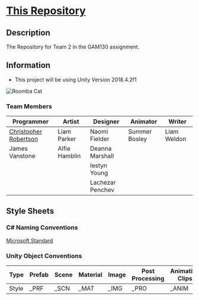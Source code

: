 # [This Repository](https://gamesgit.falmouth.ac.uk/users/cr230727/repos/aventale-interactive-gam130/browse)
## Description
The Repository for Team 2 in the GAM130 assignment.

## Information
- This project will be using Unity Version 2018.4.2f1 

![Roomba Cat](https://gamesgit.falmouth.ac.uk/users/cr230727/repos/aventale-interactive-gam130/raw/Images/Publishable%20pieces/roomba_cat.png?at=refs%2Fheads%2Fmaster)

### Team Members
|Programmer                                          |Artist       |Designer       |Animator     |Writer
|----------------------------------------------------|-------------|----------------|-------------|-----------|
|[Christopher Robertson](https://github.com/Koltonix)|Liam Parker  |Naomi Fielder   |Summer Bosley|Liam Weldon|
|James Vanstone                					     |Alfie Hamblin|Deanna Marshall |             |           |
|                               				     |             |Iestyn Young    |             |           |
|                               				     |             |Lachezar Penchev|             |           |

## Style Sheets
### C# Naming Conventions
[Microsoft Standard](https://docs.microsoft.com/en-us/dotnet/standard/design-guidelines/general-naming-conventions?redirectedfrom=MSDN)

### Unity Object Conventions
|Type  |Prefab|Scene|Material|Image|Post Processing|Animation Clips|Models|Textures|
|------|------|-----|--------|-----|---------------|---------------|------|--------|
|Style |_PRF  |_SCN |_MAT    |_IMG |_PRO           |_ANIM          |_MESH |_T      |